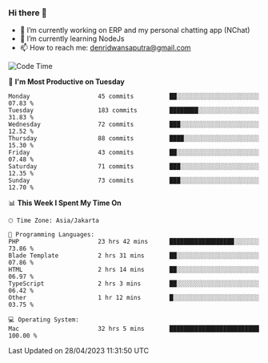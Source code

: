 ### Hi there 👋

- 🔭 I’m currently working on ERP and my personal chatting app (NChat)
- 🌱 I’m currently learning NodeJs
- 📫 How to reach me: denridwansaputra@gmail.com


<!--START_SECTION:waka-->
![Code Time](http://img.shields.io/badge/Code%20Time-3%2C040%20hrs%2034%20mins-blue)

📅 **I'm Most Productive on Tuesday** 

```text
Monday                   45 commits          ██░░░░░░░░░░░░░░░░░░░░░░░   07.83 % 
Tuesday                  183 commits         ████████░░░░░░░░░░░░░░░░░   31.83 % 
Wednesday                72 commits          ███░░░░░░░░░░░░░░░░░░░░░░   12.52 % 
Thursday                 88 commits          ████░░░░░░░░░░░░░░░░░░░░░   15.30 % 
Friday                   43 commits          ██░░░░░░░░░░░░░░░░░░░░░░░   07.48 % 
Saturday                 71 commits          ███░░░░░░░░░░░░░░░░░░░░░░   12.35 % 
Sunday                   73 commits          ███░░░░░░░░░░░░░░░░░░░░░░   12.70 % 
```


📊 **This Week I Spent My Time On** 

```text
🕑︎ Time Zone: Asia/Jakarta

💬 Programming Languages: 
PHP                      23 hrs 42 mins      ██████████████████░░░░░░░   73.86 % 
Blade Template           2 hrs 31 mins       ██░░░░░░░░░░░░░░░░░░░░░░░   07.86 % 
HTML                     2 hrs 14 mins       ██░░░░░░░░░░░░░░░░░░░░░░░   06.97 % 
TypeScript               2 hrs 3 mins        ██░░░░░░░░░░░░░░░░░░░░░░░   06.42 % 
Other                    1 hr 12 mins        █░░░░░░░░░░░░░░░░░░░░░░░░   03.75 % 

💻 Operating System: 
Mac                      32 hrs 5 mins       █████████████████████████   100.00 % 
```


 Last Updated on 28/04/2023 11:31:50 UTC
<!--END_SECTION:waka-->
